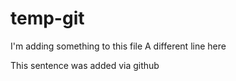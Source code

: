 # temp-git

I'm adding something to this file
A different line here

This sentence was added via github
